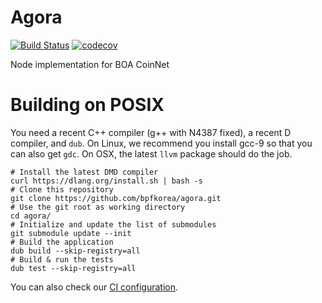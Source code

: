 # Agora

[![Build Status](https://travis-ci.com/bpfkorea/agora.svg?branch=v0.x.x)](https://travis-ci.com/bpfkorea/agora)
[![codecov](https://codecov.io/gh/bpfkorea/agora/branch/v0.x.x/graph/badge.svg)](https://codecov.io/gh/bpfkorea/agora)

Node implementation for BOA CoinNet

# Building on POSIX

You need a recent C++ compiler (g++ with N4387 fixed), a recent D compiler, and `dub`.
On Linux, we recommend you install gcc-9 so that you can also get `gdc`.
On OSX, the latest `llvm` package should do the job.

```console
# Install the latest DMD compiler
curl https://dlang.org/install.sh | bash -s
# Clone this repository
git clone https://github.com/bpfkorea/agora.git
# Use the git root as working directory
cd agora/
# Initialize and update the list of submodules
git submodule update --init
# Build the application
dub build --skip-registry=all
# Build & run the tests
dub test --skip-registry=all
```

You can also check our [CI configuration](./.travis.yml).
